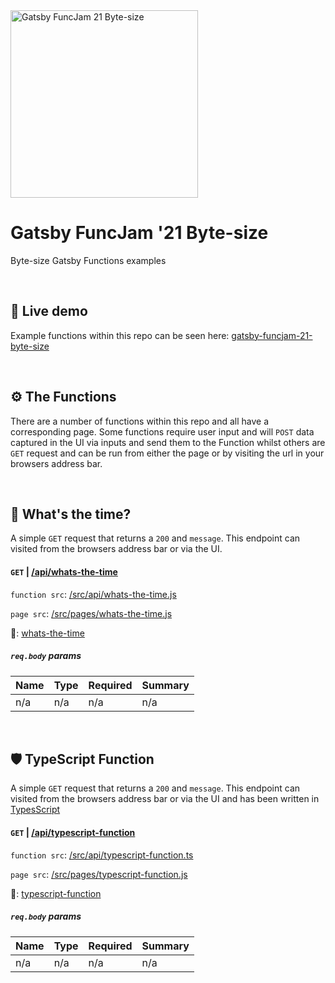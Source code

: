 <a  href="https://gatsbyfuncjam21bytesize.gatsbyjs.io/" target="_blank">
<img src="https://gatsbyfuncjam21bytesize.gatsbyjs.io/images/gatsby-funcjam-21-byte-size-repo-image.png" alt="Gatsby FuncJam 21 Byte-size" width="300" height="auto"/>
</a>

# Gatsby FuncJam '21 Byte-size

Byte-size Gatsby Functions examples

<br />

## 👀 Live demo

Example functions within this repo can be seen here: [
gatsby-funcjam-21-byte-size](https://gatsbyfuncjam21bytesize.gatsbyjs.io/)

<br />

## ⚙️ The Functions

There are a number of functions within this repo and all have a corresponding page.
Some functions require user input and will `POST` data captured in the UI via inputs and send them to the Function whilst others are `GET` request and can be run from either the page or by visiting the url in your browsers address bar.

<br />

## 🕺 What's the time?

A simple `GET` request that returns a `200` and `message`. This endpoint can visited from the browsers address bar or via the UI.

#### **`GET`** | [/api/whats-the-time](https://gatsbyfuncjam21bytesize.gatsbyjs.io/api/whats-the-time)

`function src`: [/src/api/whats-the-time.js](/src/api/whats-the-time.js)

`page src`: [/src/pages/whats-the-time.js](/src/pages/whats-the-time.js)

🔗: [whats-the-time](https://gatsbyfuncjam21bytesize.gatsbyjs.io/whats-the-time)

##### `req.body` params

| Name | Type | Required | Summary |
| ---- | ---- | -------- | ------- |
| n/a  | n/a  | n/a      | n/a     |

<br />

## 🛡️ TypeScript Function

A simple `GET` request that returns a `200` and `message`. This endpoint can visited from the browsers address bar or via the UI and has been written in [TypesScript](https://www.typescriptlang.org/)

#### **`GET`** | [/api/typescript-function](https://gatsbyfuncjam21bytesize.gatsbyjs.io/api/typescript-function)

`function src`: [/src/api/typescript-function.ts](/src/api/typescript-function.ts)

`page src`: [/src/pages/typescript-function.js](/src/pages/typescript-function.js)

🔗: [typescript-function](https://gatsbyfuncjam21bytesize.gatsbyjs.io/typescript-function)

##### `req.body` params

| Name | Type | Required | Summary |
| ---- | ---- | -------- | ------- |
| n/a  | n/a  | n/a      | n/a     |
